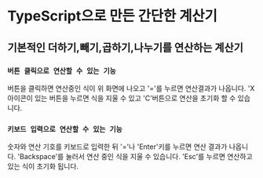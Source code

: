 # TypeScript으로 만든 간단한 계산기

## 기본적인 더하기,빼기,곱하기,나누기를 연산하는 계산기

### `버튼 클릭으로 연산할 수 있는 기능`

버튼을 클릭하면 연산중인 식이 위 화면에 나오고 '='를 누르면 연산결과가 나옵니다.
'X 아이콘이 있는 버튼을 누르면 식을 지울 수 있고 'C'버튼으로 연산을 초기화 할 수 있습니다.

### `키보드 입력으로 연산할 수 있는 기능`

숫자와 연산 기호를 키보드로 입력한 뒤 '='나 'Enter'키를 누르면 연산 결과가 나옵니다.
'Backspace'를 눌러서 연산 중인 식을 지울 수 있습니다.
'Esc'를 누르면 연산하고 있는 식이 초기화 됩니다.
